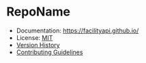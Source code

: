 # RepoName

* Documentation: https://facilityapi.github.io/
* License: [MIT](LICENSE)
* [Version History](VersionHistory.md)
* [Contributing Guidelines](CONTRIBUTING.md)
